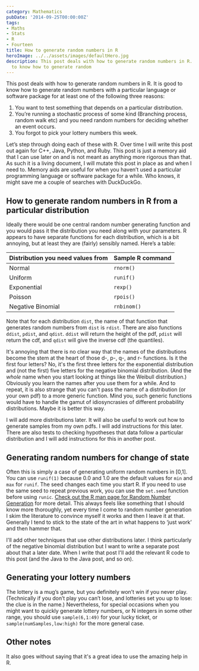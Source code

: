 ```yaml
---
category: Mathematics
pubDate: '2014-09-25T00:00:00Z'
tags:
- Maths
- Stats
- R
- Fourteen
title: How to generate random numbers in R
heroImage: ../../assets/images/defaultHero.jpg
description: This post deals with how to generate random numbers in R. It is good
  to know how to generate random
---
```

This post deals with how to generate random numbers in R. It is good to know how to generate random numbers with a particular language or software package for at least one of the following three reasons:

1. You want to test something that depends on a particular distribution.
2. You’re running a stochastic process of some kind (Branching process, random walk etc) and you need random numbers for deciding whether an event occurs.
3. You forgot to pick your lottery numbers this week.

Let’s step through doing each of these with R. Over time I will write this post out again for C++, Java, Python, and Ruby. This post is just a memory aid that I can use later on and is not meant as anything more rigorous than that. As such it is a living document, I will mutate this post in place as and when I need to. Memory aids are useful for when you haven’t used a particular programming language or software package for a while. Who knows, it might save me a couple of searches with DuckDuckGo.

## How to generate random numbers in R from a particular distribution

Ideally there would be one central random number generating function and you would pass it the distribution you need along with your parameters. R appears to have separate functions for each distribution, which is a bit annoying, but at least they are (fairly) sensibly named. Here’s a table:

| **Distribution you need values from** | **Sample R command** |
|----|----|
| Normal | `rnorm()` |
| Uniform | `runif()` |
| Exponential |  `rexp()` |
| Poisson |  `rpois()` |
| Negative Binomial |  `rnbinom()` |

Note that for each distribution `dist`, the name of that function that generates random numbers from `dist` is `rdist`. There are also functions `ddist`, `pdist`, and `qdist`. `ddist` will return the height of the pdf, `pdist` will return the cdf, and `qdist` will give the inverse cdf (the quantiles).

It's annoying that there is no clear way that the names of the distributions become the stem at the heart of those d-, p-, q-, and r- functions. Is it the first four letters? No, it's the first three letters for the exponential distribution and (not the first) five letters for the negative binomial distribution. (And the _whole_ name when you start looking at things like the Weibull distribution.) Obviously you learn the names after you use them for a while. And to repeat, it is also strange that you can't pass the name of a distribution (or your own pdf) to a more generic function. Mind you, such generic functions would have to handle the gamut of idiosyncrasies of different probability distributions. Maybe it is better this way.

I will add more distributions later. It will also be useful to work out how to generate samples from my own pdfs. I will add instructions for this later. There are also tests to checking hypotheses that data follow a particular distribution and I will add instructions for this in another post.

## Generating random numbers for change of state

Often this is simply a case of generating uniform random numbers in [0,1]. You can use `runif(1)` because 0.0 and 1.0 are the default values for `min` and `max` for `runif`. The seed changes each time you start R. If you need to use the same seed to repeat previous work, you can use the `set.seed` function before using `runic`. [Check out the R man page for Random Number Generation](https://stat.ethz.ch/R-manual/R-devel/library/base/html/Random.html) for more detail. This always feels like something that I should know more thoroughly, yet every time I come to random number generation I skim the literature to convince myself it works and then I leave it at that. Generally I tend to stick to the state of the art in what happens to ‘just work’ and then hammer that.

I'll add other techniques that use other distributions later. I think particularly of the negative binomial distribution but I want to write a separate post about that a later date. When I write that post I'll add the relevant R code to this post (and the Java to the Java post, and so on).

## Generating your lottery numbers

The lottery is a mug’s game, but you definitely won’t win if you never play. (Technically if you don’t play you can’t lose, and lotteries set you up to lose: the clue is in the name.) Nevertheless, for special occasions when you might want to quickly generate lottery numbers, or N integers in some other range, you should use `sample(6,1:49)` for your lucky ticket, or `sample(numSamples,low:high)` for the more general case.

## Other notes

It also goes without saying that it's a great idea to use the amazing help in R.